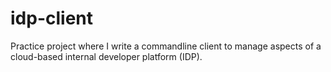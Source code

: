 # idp-client
Practice project where I write a commandline client to manage aspects of a cloud-based internal developer platform (IDP).
